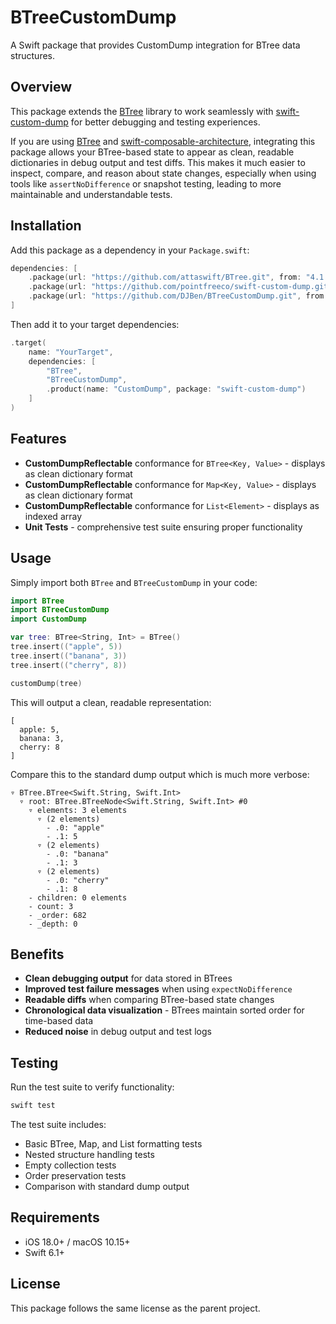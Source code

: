 # BTreeCustomDump

A Swift package that provides CustomDump integration for BTree data structures.

## Overview

This package extends the [BTree](https://github.com/attaswift/BTree) library to work seamlessly with [swift-custom-dump](https://github.com/pointfreeco/swift-custom-dump) for better debugging and testing experiences.

If you are using [BTree](https://github.com/attaswift/BTree) and [swift-composable-architecture](https://github.com/pointfreeco/swift-composable-architecture), integrating this package allows your BTree-based state to appear as clean, readable dictionaries in debug output and test diffs. This makes it much easier to inspect, compare, and reason about state changes, especially when using tools like `assertNoDifference` or snapshot testing, leading to more maintainable and understandable tests.

## Installation

Add this package as a dependency in your `Package.swift`:

```swift
dependencies: [
    .package(url: "https://github.com/attaswift/BTree.git", from: "4.1.0"),
    .package(url: "https://github.com/pointfreeco/swift-custom-dump.git", from: "1.3.3"),
    .package(url: "https://github.com/DJBen/BTreeCustomDump.git", from: "1.0.0")
]
```

Then add it to your target dependencies:

```swift
.target(
    name: "YourTarget",
    dependencies: [
        "BTree",
        "BTreeCustomDump",
        .product(name: "CustomDump", package: "swift-custom-dump")
    ]
)
```

## Features

- **CustomDumpReflectable** conformance for `BTree<Key, Value>` - displays as clean dictionary format
- **CustomDumpReflectable** conformance for `Map<Key, Value>` - displays as clean dictionary format  
- **CustomDumpReflectable** conformance for `List<Element>` - displays as indexed array
- **Unit Tests** - comprehensive test suite ensuring proper functionality

## Usage

Simply import both `BTree` and `BTreeCustomDump` in your code:

```swift
import BTree
import BTreeCustomDump
import CustomDump

var tree: BTree<String, Int> = BTree()
tree.insert(("apple", 5))
tree.insert(("banana", 3))
tree.insert(("cherry", 8))

customDump(tree)
```

This will output a clean, readable representation:

```
[
  apple: 5,
  banana: 3,
  cherry: 8
]
```

Compare this to the standard dump output which is much more verbose:

```
▿ BTree.BTree<Swift.String, Swift.Int>
  ▿ root: BTree.BTreeNode<Swift.String, Swift.Int> #0
    ▿ elements: 3 elements
      ▿ (2 elements)
        - .0: "apple"
        - .1: 5
      ▿ (2 elements)
        - .0: "banana"
        - .1: 3
      ▿ (2 elements)
        - .0: "cherry"
        - .1: 8
    - children: 0 elements
    - count: 3
    - _order: 682
    - _depth: 0
```

## Benefits

- **Clean debugging output** for data stored in BTrees
- **Improved test failure messages** when using `expectNoDifference`
- **Readable diffs** when comparing BTree-based state changes
- **Chronological data visualization** - BTrees maintain sorted order for time-based data
- **Reduced noise** in debug output and test logs

## Testing

Run the test suite to verify functionality:

```bash
swift test
```

The test suite includes:
- Basic BTree, Map, and List formatting tests
- Nested structure handling tests
- Empty collection tests
- Order preservation tests
- Comparison with standard dump output

## Requirements

- iOS 18.0+ / macOS 10.15+
- Swift 6.1+

## License

This package follows the same license as the parent project.
